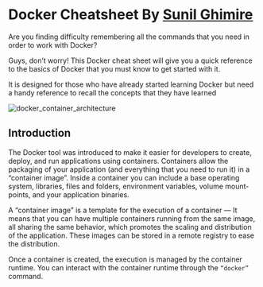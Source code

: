 # Docker Cheatsheet By [Sunil Ghimire](https://sunilghimire.com.np)

Are you finding difficulty remembering all the commands that you need in order to work with Docker?

Guys, don’t worry! This Docker cheat sheet will give you a quick reference to the basics of Docker that you must know to get started with it.

It is designed for those who have already started learning Docker but need a handy reference to recall the concepts that they have learned

![docker_container_architecture](https://user-images.githubusercontent.com/40186859/163715318-258c12df-9361-4e63-afb6-80986b3f60f9.png)

## Introduction

The Docker tool was introduced to make it easier for developers to create, deploy, and run applications using containers. Containers allow the packaging of your application (and everything that you need to run it) in a “container image”. Inside a container you can include a base operating system, libraries,
files and folders, environment variables, volume mount-points, and your application binaries.

A “container image” is a template for the execution of a container — It means that you can have multiple containers running from the same image, all sharing the same behavior, which promotes the scaling and distribution of the application. These images can be stored in a remote registry to ease the distribution.

Once a container is created, the execution is managed by the container runtime. You can interact with the container runtime through the `“docker”` command. 






